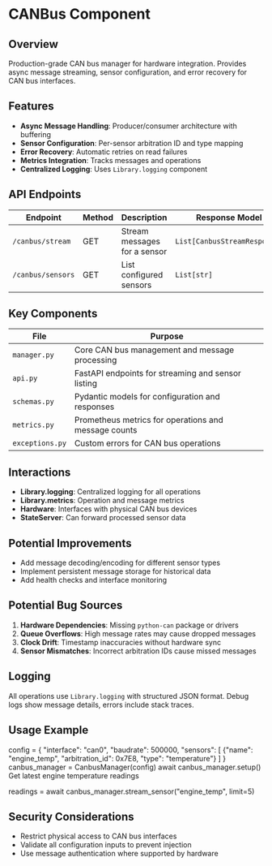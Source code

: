 # CANBus Component

## Overview

Production-grade CAN bus manager for hardware integration. Provides async message streaming, sensor configuration, and error recovery for CAN bus interfaces.

## Features

- **Async Message Handling**: Producer/consumer architecture with buffering
- **Sensor Configuration**: Per-sensor arbitration ID and type mapping
- **Error Recovery**: Automatic retries on read failures
- **Metrics Integration**: Tracks messages and operations
- **Centralized Logging**: Uses `Library.logging` component

## API Endpoints

| Endpoint         | Method | Description                          | Response Model               |
|------------------|--------|--------------------------------------|------------------------------|
| `/canbus/stream` | GET    | Stream messages for a sensor         | `List[CanbusStreamResponse]` |
| `/canbus/sensors`| GET    | List configured sensors              | `List[str]`                  |

## Key Components

| File              | Purpose                                                                 |
|-------------------|-------------------------------------------------------------------------|
| `manager.py`      | Core CAN bus management and message processing                          |
| `api.py`          | FastAPI endpoints for streaming and sensor listing                      |
| `schemas.py`      | Pydantic models for configuration and responses                         |
| `metrics.py`      | Prometheus metrics for operations and message counts                    |
| `exceptions.py`   | Custom errors for CAN bus operations                                    |

## Interactions

- **Library.logging**: Centralized logging for all operations
- **Library.metrics**: Operation and message metrics
- **Hardware**: Interfaces with physical CAN bus devices
- **StateServer**: Can forward processed sensor data

## Potential Improvements

- Add message decoding/encoding for different sensor types
- Implement persistent message storage for historical data
- Add health checks and interface monitoring

## Potential Bug Sources

1. **Hardware Dependencies**: Missing `python-can` package or drivers
2. **Queue Overflows**: High message rates may cause dropped messages
3. **Clock Drift**: Timestamp inaccuracies without hardware sync
4. **Sensor Mismatches**: Incorrect arbitration IDs cause missed messages

## Logging

All operations use `Library.logging` with structured JSON format. Debug logs show message details, errors include stack traces.

## Usage Example

config = {
"interface": "can0",
"baudrate": 500000,
"sensors": [
{"name": "engine_temp", "arbitration_id": 0x7E8, "type": "temperature"}
]
}
canbus_manager = CanbusManager(config)
await canbus_manager.setup()
Get latest engine temperature readings

readings = await canbus_manager.stream_sensor("engine_temp", limit=5)


## Security Considerations

- Restrict physical access to CAN bus interfaces
- Validate all configuration inputs to prevent injection
- Use message authentication where supported by hardware

